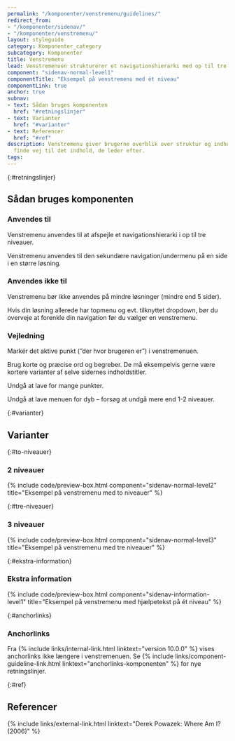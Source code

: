 ```yaml
---
permalink: "/komponenter/venstremenu/guidelines/"
redirect_from:
- "/komponenter/sidenav/"
- "/komponenter/venstremenu/"
layout: styleguide
category: Komponenter_category
subcategory: Komponenter
title: Venstremenu
lead: Venstremenuen strukturerer et navigationshierarki med op til tre niveauer i en vertikal liste.
component: "sidenav-normal-level1"
componentTitle: "Eksempel på venstremenu med ét niveau"
componentLink: true
anchor: true
subnav:
- text: Sådan bruges komponenten
  href: "#retningslinjer"
- text: Varianter
  href: "#varianter"
- text: Referencer
  href: "#ref"
description: Venstremenu giver brugerne overblik over struktur og indhold, så de kan
  finde vej til det indhold, de leder efter.
tags: 
---
```


{:#retningslinjer}
## Sådan bruges komponenten

### Anvendes til

Venstremenu anvendes til at afspejle et navigationshierarki i op til tre niveauer.

Venstremenu anvendes til den sekundære navigation/undermenu på en side i en større løsning.

### Anvendes ikke til

Venstremenu bør ikke anvendes på mindre løsninger (mindre end 5 sider).

Hvis din løsning allerede har topmenu og evt. tilknyttet dropdown, bør du overveje at forenkle din navigation før du vælger en venstremenu.

### Vejledning

Markér det aktive punkt (”der hvor brugeren er”) i venstremenuen.

Brug korte og præcise ord og begreber. De må eksempelvis gerne være kortere varianter af selve sidernes indholdstitler.

Undgå at lave for mange punkter.

Undgå at lave menuen for dyb – forsøg at undgå mere end 1-2 niveauer.

{:#varianter}
## Varianter

{:#to-niveauer}
### 2 niveauer

{% include code/preview-box.html component="sidenav-normal-level2" title="Eksempel på venstremenu med to niveauer" %}

{:#tre-niveauer}
### 3 niveauer

{% include code/preview-box.html component="sidenav-normal-level3" title="Eksempel på venstremenu med tre niveauer" %}

{:#ekstra-information}
### Ekstra information

{% include code/preview-box.html component="sidenav-information-level1" title="Eksempel på venstremenu med hjælpetekst på ét niveau" %}

{:#anchorlinks}
### Anchorlinks

Fra {% include links/internal-link.html linktext="version 10.0.0" %} vises anchorlinks ikke længere i venstremenuen. Se {% include links/component-guideline-link.html linktext="anchorlinks-komponenten" %} for nye retningslinjer.

{:#ref}
## Referencer

{% include links/external-link.html linktext="Derek Powazek: Where Am I? (2006)" %}
